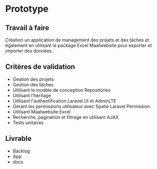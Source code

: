 # Prototype

## Travail à faire

Création un application de management des projets et des tâches et également en utilisant le package Excel Maatwebsite pour exporter et importer des données.

## Critères de validation

- Gestion des projets
- Gestion des tâches
- Utilisant le modèle de conception Repositories
- Utilisant l'héritage
- Utilisant l'authentification Laravel UI et AdminLTE
- Gérant les permissions utilisateur avec Spatie Laravel Permission
- Utilisant Maatwebsite Excel
- Recherche, pagination et filtrage en utilisant AJAX
- Tests unitaires

## Livrable

- Backlog
- App
- docs